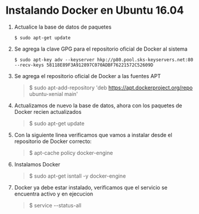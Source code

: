 # Instalando Docker en Ubuntu 16.04

1. Actualice la base de datos de paquetes
    ```   
    $ sudo apt-get update
    ```
1. Se agrega la clave GPG para el repositorio oficial de Docker al sistema
    ```
    $ sudo apt-key adv --keyserver hkp://p80.pool.sks-keyservers.net:80 --recv-keys 58118E89F3A912897C070ADBF76221572C52609D
    ```

1. Se agrega el repositorio oficial de Docker a las fuentes APT
    > $ sudo apt-add-repository 'deb https://apt.dockerproject.org/repo ubuntu-xenial main'

1. Actualizamos de nuevo la base de datos, ahora con los paquetes de Docker recien actualizados
    > $ sudo apt-get update

1. Con la siguiente linea verificamos que vamos a instalar desde el repositorio de Docker correcto:
    > $ apt-cache policy docker-engine

1. Instalamos Docker
    > $ sudo apt-get isntall -y docker-engine

1. Docker ya debe estar instalado, verificamos que el servicio se encuentra activo y en ejecucion
    > $ service --status-all

